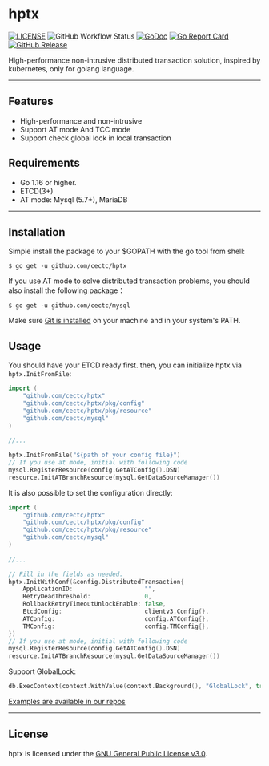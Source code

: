 # hptx
[![LICENSE](https://img.shields.io/badge/License-GPLv3-blue.svg)](https://github.com/cectc/hptx/blob/main/LICENSE)
![GitHub Workflow Status](https://github.com/cectc/hptx/actions/workflows/main.yml/badge.svg)
[![GoDoc](https://godoc.org/github.com/cectc/hptx?status.svg)](https://godoc.org/github.com/cectc/hptx)
[![Go Report Card](https://goreportcard.com/badge/github.com/cectc/hptx)](https://goreportcard.com/report/github.com/cectc/hptx)
[![GitHub Release](https://img.shields.io/github/release-pre/cectc/hptx.svg)](https://github.com/cectc/hptx/releases)

High-performance non-intrusive distributed transaction solution, inspired by kubernetes, only for golang language.

___
## Features
+ High-performance and non-intrusive
+ Support AT mode And TCC mode
+ Support check global lock in local transaction

## Requirements
+ Go 1.16 or higher.
+ ETCD(3+)
+ AT mode: Mysql (5.7+), MariaDB

___
## Installation
Simple install the package to your $GOPATH with the go tool from shell:
```shell
$ go get -u github.com/cectc/hptx
```
If you use AT mode to solve distributed transaction problems, you should also install the following package：
```shell
$ go get -u github.com/cectc/mysql
```
Make sure [Git is installed](https://git-scm.com/downloads) on your machine and in your system's PATH.

## Usage
You should have your ETCD ready first. then, you can initialize hptx via `hptx.InitFromFile`:
```go
import (
	"github.com/cectc/hptx"
	"github.com/cectc/hptx/pkg/config"
	"github.com/cectc/hptx/pkg/resource"
	"github.com/cectc/mysql"
)
  
//...

hptx.InitFromFile("${path of your config file}")
// If you use at mode, initial with following code 
mysql.RegisterResource(config.GetATConfig().DSN)
resource.InitATBranchResource(mysql.GetDataSourceManager())
```
It is also possible to set the configuration directly:
```go
import (
	"github.com/cectc/hptx"
	"github.com/cectc/hptx/pkg/config"
	"github.com/cectc/hptx/pkg/resource"
	"github.com/cectc/mysql"
)
  
//...

// Fill in the fields as needed.
hptx.InitWithConf(&config.DistributedTransaction{
    ApplicationID:                    "",
    RetryDeadThreshold:               0,
    RollbackRetryTimeoutUnlockEnable: false,
    EtcdConfig:                       clientv3.Config{},
    ATConfig:                         config.ATConfig{},
    TMConfig:                         config.TMConfig{},
})
// If you use at mode, initial with following code 
mysql.RegisterResource(config.GetATConfig().DSN)
resource.InitATBranchResource(mysql.GetDataSourceManager())
```

Support GlobalLock:
```go
db.ExecContext(context.WithValue(context.Background(), "GlobalLock", true), sql, args...)
```
[Examples are available in our repos](https://github.com/CECTC/hptx-samples)

---
## License
hptx is licensed under the [GNU General Public License v3.0](https://github.com/CECTC/hptx/blob/main/LICENSE).

